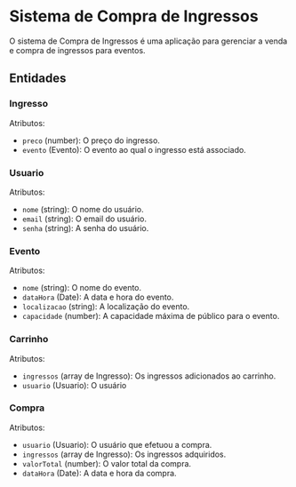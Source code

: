 # Sistema de Compra de Ingressos

O sistema de Compra de Ingressos é uma aplicação para gerenciar a venda e compra de ingressos para eventos.

## Entidades

### Ingresso

Atributos:

- `preco` (number): O preço do ingresso.
- `evento` (Evento): O evento ao qual o ingresso está associado.

### Usuario

Atributos:

- `nome` (string): O nome do usuário.
- `email` (string): O email do usuário.
- `senha` (string): A senha do usuário.

### Evento


Atributos:

- `nome` (string): O nome do evento.
- `dataHora` (Date): A data e hora do evento.
- `localizacao` (string): A localização do evento.
- `capacidade` (number): A capacidade máxima de público para o evento.

### Carrinho


Atributos:

- `ingressos` (array de Ingresso): Os ingressos adicionados ao carrinho.
- `usuario` (Usuario): O usuário 

### Compra

Atributos:

- `usuario` (Usuario): O usuário que efetuou a compra.
- `ingressos` (array de Ingresso): Os ingressos adquiridos.
- `valorTotal` (number): O valor total da compra.
- `dataHora` (Date): A data e hora da compra.